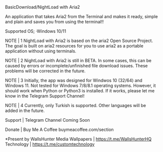 BasicDownload/NightLoad with Aria2

An application that takes Aria2 from the Terminal and makes it ready, simple and plain and saves you from using the terminal!!

Supported OS;
  ·Windows 10/11

NOTE | 1
NightLoad with Aria2 is based on the aria2 Open Source Project. The goal is built on aria2 resources for you to use aria2 as a portable application without using terminals.

NOTE | 2
NightLoad with Aria2 is still in BETA. In some cases, this can be caused by errors or incomplete/unfinished file download issues. These problems will be corrected in the future.

NOTE | 3
Initially, the app was designed for Windwos 10 (32/64) and Windows 11. Not tested for Windows 7/8/8.1 operating systems. However, it should work when Python or Python3 is installed. If it works, please let me know in the Telegram Support Channel!

NOTE | 4
Currently, only Turkish is supported. Other languages will be added in the future.

Support | Telegram Channel
Coming Soon

Donate | Buy Me A Coffee 
buymeacoffee.com/section

*Present by WallsHunter Media
Wallpapers | https://t.me/WallsHunterHQ
Technology | https://t.me/customtechnology
